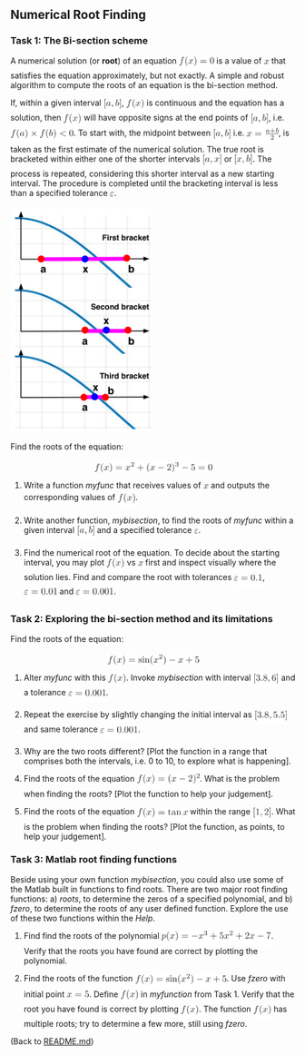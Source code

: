 ## Numerical Root Finding 

### Task 1: The Bi-section scheme

A numerical solution (or __root__) of an equation <img alt="$f(x)=0$" src="svgs/a6fc63aa1efb41cce557cf8cb517441f.png" align="middle" width="62.134673699999986pt" height="24.65753399999998pt"/> is a value of <img alt="$x$" src="svgs/332cc365a4987aacce0ead01b8bdcc0b.png" align="middle" width="9.39498779999999pt" height="14.15524440000002pt"/> that satisfies
the equation approximately, but not exactly. A simple and robust algorithm to
compute the roots of an equation is the bi-section method.

If, within a given interval <img alt="$[a,b]$" src="svgs/fe477a2781d275b4481790690fccd15f.png" align="middle" width="32.18228144999999pt" height="24.65753399999998pt"/>, <img alt="$f(x)$" src="svgs/7997339883ac20f551e7f35efff0a2b9.png" align="middle" width="31.99783454999999pt" height="24.65753399999998pt"/> is continuous and the equation has a solution, then
<img alt="$f(x)$" src="svgs/7997339883ac20f551e7f35efff0a2b9.png" align="middle" width="31.99783454999999pt" height="24.65753399999998pt"/> will have opposite signs at the end points of <img alt="$[a,b]$" src="svgs/fe477a2781d275b4481790690fccd15f.png" align="middle" width="32.18228144999999pt" height="24.65753399999998pt"/>, i.e. <img alt="$f(a) \times f(b) &lt;0 $" src="svgs/9064914700946db752279d9b99bd78ba.png" align="middle" width="111.17767484999999pt" height="24.65753399999998pt"/>.
To start with, the midpoint between <img alt="$[a,b]$" src="svgs/fe477a2781d275b4481790690fccd15f.png" align="middle" width="32.18228144999999pt" height="24.65753399999998pt"/> i.e. <img alt="$x = \frac{a+b}{2}$" src="svgs/77cd89186e0c25cfa958665d4ca6e642.png" align="middle" width="56.28780959999999pt" height="28.92634470000001pt"/>, is taken as the first
estimate of the numerical solution. The true root is bracketed within either one of the
shorter intervals <img alt="$[a,x]$" src="svgs/78803621c5e4e61a79d2880c449812f3.png" align="middle" width="34.52247314999999pt" height="24.65753399999998pt"/> or <img alt="$[x,b]$" src="svgs/d839a293adc00245c3e2b75e7d4f1a33.png" align="middle" width="32.88811514999999pt" height="24.65753399999998pt"/>. The process is repeated, considering this shorter
interval as a new starting interval. The procedure is completed until the bracketing
interval is less than a specified tolerance <img alt="$\varepsilon$" src="svgs/9ae7733dac2b7b4470696ed36239b676.png" align="middle" width="7.66550399999999pt" height="14.15524440000002pt"/>. 

<img src="/svgs/bisection.png" alt="illustration of the bisection method" width="250" />

Find the roots of the equation:
<p align="center"><img alt="$$&#10;f(x) = x^2 + (x-2)^3 -5 = 0&#10;$$" src="svgs/835d2a9f275cfad6e03f30643e0f7abb.png" align="middle" width="207.0886257pt" height="18.312383099999998pt"/></p>

1. Write a function _myfunc_ that receives values of <img alt="$x$" src="svgs/332cc365a4987aacce0ead01b8bdcc0b.png" align="middle" width="9.39498779999999pt" height="14.15524440000002pt"/> and outputs the
corresponding values of <img alt="$f(x)$" src="svgs/7997339883ac20f551e7f35efff0a2b9.png" align="middle" width="31.99783454999999pt" height="24.65753399999998pt"/>.

2. Write another function, _mybisection_, to find the roots of _myfunc_ within a given
interval <img alt="$[a,b]$" src="svgs/fe477a2781d275b4481790690fccd15f.png" align="middle" width="32.18228144999999pt" height="24.65753399999998pt"/> and a specified tolerance <img alt="$\varepsilon$" src="svgs/9ae7733dac2b7b4470696ed36239b676.png" align="middle" width="7.66550399999999pt" height="14.15524440000002pt"/>.

3. Find the numerical root of the equation. To decide about the starting interval,
you may plot <img alt="$f(x)$" src="svgs/7997339883ac20f551e7f35efff0a2b9.png" align="middle" width="31.99783454999999pt" height="24.65753399999998pt"/> vs <img alt="$x$" src="svgs/332cc365a4987aacce0ead01b8bdcc0b.png" align="middle" width="9.39498779999999pt" height="14.15524440000002pt"/> first and inspect visually where the solution lies. Find
and compare the root with tolerances <img alt="$\varepsilon=0.1$" src="svgs/946d41bc6d842a13d5592e2a97cc48fd.png" align="middle" width="50.58777734999998pt" height="21.18721440000001pt"/>, <img alt="$\varepsilon=0.01$" src="svgs/b1a0aae36cb870f0a253a00be6779cea.png" align="middle" width="58.80698669999999pt" height="21.18721440000001pt"/> and <img alt="$\varepsilon=0.001$" src="svgs/9b116e7a8f3c57513b421bee243fc44f.png" align="middle" width="67.02619605pt" height="21.18721440000001pt"/>.

### Task 2: Exploring the bi-section method and its limitations

Find the roots of the equation:
<p align="center"><img alt="$$&#10;f(x) = \sin(x^2) -x + 5&#10;$$" src="svgs/6de5525d67b88f311455ff282ce00d05.png" align="middle" width="161.44961249999997pt" height="18.312383099999998pt"/></p>

1. Alter _myfunc_ with this <img alt="$f(x)$" src="svgs/7997339883ac20f551e7f35efff0a2b9.png" align="middle" width="31.99783454999999pt" height="24.65753399999998pt"/>. Invoke _mybisection_ with interval <img alt="$[3.8,6]$" src="svgs/88f6ef37e874472bf419b4f5aea16dc6.png" align="middle" width="45.66218414999998pt" height="24.65753399999998pt"/> and a
tolerance <img alt="$\varepsilon = 0.001$" src="svgs/5c373f96e30e64ee0f462b47e74f9d5e.png" align="middle" width="67.02619605pt" height="21.18721440000001pt"/>.
2. Repeat the exercise by slightly changing the initial interval as <img alt="$[3.8,5.5]$" src="svgs/74e246438a091f8e4f0ab26a16f1e70b.png" align="middle" width="58.44761669999998pt" height="24.65753399999998pt"/> and
same tolerance <img alt="$\varepsilon = 0.001$" src="svgs/5c373f96e30e64ee0f462b47e74f9d5e.png" align="middle" width="67.02619605pt" height="21.18721440000001pt"/>.
3. Why are the two roots different? [Plot the function in a range that comprises
both the intervals, i.e. 0 to 10, to explore what is happening].
4. Find the roots of the equation <img alt="$f(x) = (x-2)^2$" src="svgs/c629c1045710d6e63387bde1815f51fd.png" align="middle" width="110.95883369999999pt" height="26.76175259999998pt"/>. What is the problem when finding the roots? [Plot the function to help your
judgement].

5. Find the roots of the equation <img alt="$f(x) = \tan x$" src="svgs/d95d9a659b47cde2f37126ab560f9780.png" align="middle" width="89.79447674999999pt" height="24.65753399999998pt"/> within the range <img alt="$[1,2]$" src="svgs/4bacaa9b3789e39bb761a7b8f0b1cc7a.png" align="middle" width="32.87674994999999pt" height="24.65753399999998pt"/>. What is the problem when finding the roots? [Plot the
function, as points, to help your judgement].

### Task 3: Matlab root finding functions

Beside using your own function _mybisection_, you could also use some of the Matlab
built in functions to find roots. There are two major root finding functions: a) _roots_, to
determine the zeros of a specified polynomial, and b) _fzero_, to determine the roots of
any user defined function. Explore the use of these two functions within the _Help_.

1. Find find the roots of the polynomial <img alt="$p(x)=-x^3 + 5x^2 +2x-7$" src="svgs/802f5770942b99cb51644267246d4b36.png" align="middle" width="193.01913674999997pt" height="26.76175259999998pt"/>. Verify that the roots you have found are correct by plotting the polynomial.

2. Find the roots of the function <img alt="$f(x) = \sin(x^2) - x + 5$" src="svgs/bb657787e09384948718abbaef6c56bc.png" align="middle" width="161.44961249999997pt" height="26.76175259999998pt"/>. Use _fzero_ with initial
point <img alt="$x = 5$" src="svgs/1486f15d8fb65398773c720894089ae0.png" align="middle" width="39.53182859999999pt" height="21.18721440000001pt"/>. Define <img alt="$f(x)$" src="svgs/7997339883ac20f551e7f35efff0a2b9.png" align="middle" width="31.99783454999999pt" height="24.65753399999998pt"/> in _myfunction_ from Task 1.
Verify that the root you have found is correct by plotting <img alt="$f(x)$" src="svgs/7997339883ac20f551e7f35efff0a2b9.png" align="middle" width="31.99783454999999pt" height="24.65753399999998pt"/>. The function <img alt="$f(x)$" src="svgs/7997339883ac20f551e7f35efff0a2b9.png" align="middle" width="31.99783454999999pt" height="24.65753399999998pt"/> has multiple roots; try to determine a few more, still using _fzero_.

(Back to [README.md](./README.md))